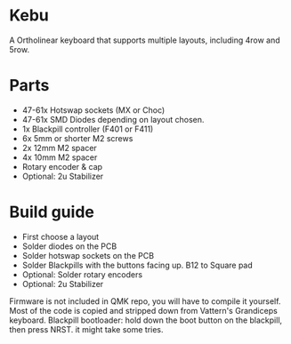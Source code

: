 # Kebu
A Ortholinear keyboard that supports multiple layouts, including 4row and 5row.

# Parts
 - 47-61x Hotswap sockets (MX or Choc)
 - 47-61x SMD Diodes depending on layout chosen.
 - 1x Blackpill controller  (F401 or F411)
 - 6x 5mm or shorter M2 screws
 - 2x 12mm M2 spacer
 - 4x 10mm M2 spacer
 - Rotary encoder & cap
 - Optional: 2u Stabilizer

# Build guide
 - First choose a layout
 - Solder diodes on the PCB
 - Solder hotswap sockets on the PCB
 - Solder Blackpills with the buttons facing up. B12 to Square pad
 - Optional: Solder rotary encoders
 - Optional: 2u Stabilizer

Firmware is not included in QMK repo, you will have to compile it yourself. Most of the code is copied and stripped down from Vattern's Grandiceps keyboard.
Blackpill bootloader: hold down the boot button on the blackpill, then press NRST. it might take some tries.
